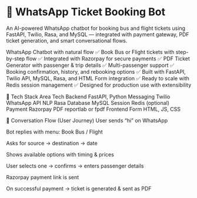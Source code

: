﻿# 📲 WhatsApp Ticket Booking Bot

An AI-powered WhatsApp chatbot for booking bus and flight tickets using FastAPI, Twilio, Rasa, and MySQL — integrated with payment gateway, PDF ticket generation, and smart conversational flows.

WhatsApp Chatbot with natural flow
✅ Book Bus or Flight tickets with step-by-step flow
✅ Integrated with Razorpay for secure payments
✅ PDF Ticket Generator with passenger & trip details
✅ Multi-passenger support
✅ Booking confirmation, history, and rebooking options
✅ Built with FastAPI, Twilio API, MySQL, Rasa, and HTML Form integration
✅ Ready to scale with Redis session management
✅ Designed for production use with extensibility


🧩 Tech Stack
Area	Tech
Backend	FastAPI, Python
Messaging	Twilio WhatsApp API
NLP	Rasa
Database	MySQL
Session	Redis (optional)
Payment	Razorpay
PDF	reportlab or fpdf
Frontend Form	HTML, JS, CSS

🧠 Conversation Flow (User Journey)
User sends “hi” on WhatsApp

Bot replies with menu: Book Bus / Flight

Asks for source → destination → date

Shows available options with timing & prices

User selects one → confirms → enters passenger details

Razorpay payment link is sent

On successful payment → ticket is generated & sent as PDF

